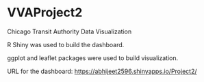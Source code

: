 # VVAProject2

Chicago Transit Authority Data Visualization 

R Shiny was used to build the dashboard. 

ggplot and leaflet packages were used to build visualization. 

URL for the dashboard: https://abhijeet2596.shinyapps.io/Project2/
